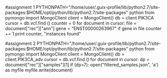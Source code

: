 #assignment 1
PYTHONPATH="/home/user/.guix-profile/lib/python2.7/site-packages:$HOME/opt/python/lib/python2.7/site-packages"
python
from pymongo import MongoClient
client = MongoClient()
db = client.PIK3CA
cursor = db.vcf.find ()
counter = 0
for document in cursor:
  file = document["rec"]["ann"]
  gene = "ENST00000263967"
  if gene in file
    counter += 1
print counter, "instances found"


#assignment 2
PYTHONPATH="/home/user/.guix-profile/lib/python2.7/site-packages:$HOME/opt/python/lib/python2.7/site-packages"
python
from pymongo import MongoClient
client = MongoClient()
db = client.PIK3CA_adv
cursor = db.vcf.find ()
for document in cursor:
  dp = document["rec"]["samples"][1]
  if (dp>7):
    open("filtered_samples.json", 'a') as myfile
    myfile.write(document)
